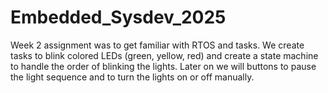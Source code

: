 # Embedded\_Sysdev\_2025



Week 2 assignment was to get familiar with RTOS and tasks. We create tasks to blink colored LEDs (green, yellow, red) and create a state machine to handle the order of blinking the lights. Later on we will buttons to pause the light sequence and to turn the lights on or off manually.

